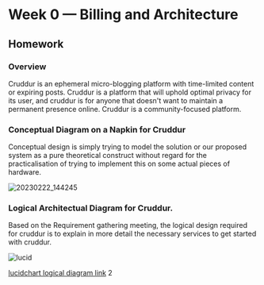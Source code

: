 # Week 0 — Billing and Architecture
## Homework

### Overview 
Cruddur is an ephemeral micro-blogging platform with time-limited content or expiring posts. Cruddur is a platform that will uphold optimal privacy for its user, and cruddur is for anyone that doesn't want to maintain a permanent presence online. Cruddur is a community-focused platform.

### Conceptual Diagram on a Napkin for Cruddur
Conceptual design is simply trying to model the solution or our proposed system as a pure theoretical construct without regard for the practicalisation of trying to implement this on some actual pieces of hardware.

![20230222_144245](https://user-images.githubusercontent.com/99274632/220733248-1ab26e70-b8e8-4fd6-a1bb-2e87aff32d18.jpg)

### Logical Architectual Diagram for Cruddur.
Based on the Requirement gathering meeting, the logical design required for cruddur is to explain in more detail the necessary services to get started with cruddur.

![lucid](https://user-images.githubusercontent.com/99274632/220733204-dbbc009d-e3a6-4cf2-b9b3-27f7f5809f0b.PNG)

[lucidchart logical diagram link](https://lucid.app/lucidchart/ae479679-fbaa-4c1a-b501-cbcf83c8b668/edit?viewport_loc=-32%2C-69%2C2216%2C997%2C0_0&invitationId=inv_ec16a08d-241f-4716-a2d2-e092a17be0e3)
2